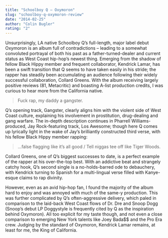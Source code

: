 ```yaml
---
title: "Schoolboy Q – Oxymoron"
slug: "schoolboy-q-oxymoron-review"
date: "2014-02-25"
author: "Colin Bugler"
rating: "2"
---
```


Unsurprisingly, LA native Schoolboy Q’s full-length, major label debut Oxymoron is an album full of contradictions – leading to a somewhat convoluted portrayal of both his past as a father-turned-dealer and current status as West Coast hip-hop’s newest thing. Emerging from the shadow of fellow Black Hippy member and frequent collaborator, Kendrick Lamar, has been a swift transition that Q seems to have taken easily in his stride; the rapper has steadily been accumulating an audience following their widely successful collaboration, Collard Greens. With the album receiving largely positive reviews (81, Metacritic) and boasting A-list production credits, I was curious to hear more from the California native.

> Fuck rap, my daddy a gangster.

Q’s opening track, Gangster, clearly aligns him with the violent side of West Coast culture, explaining his involvement in prostitution, drug-dealing and gang warfare. The in-depth description continues in Pharrell Williams-produced, Jay Rock-featuring track, Los Awesome; though here Q comes up lyrically light in the wake of Jay’s brilliantly constructed third verse, with his fellow Black Hippy member rapping:

> …false flagging like it’s all good / Tell niggas tee off like Tiger Woods.

Collard Greens, one of Q’s biggest successes to date, is a perfect example of the rapper at his over-the-top best. With an addictive beat and strangely catchy hook, Q’s second single is a no-holds-barred ode to debauchery, with Kendrick turning to Spanish for a multi-lingual verse filled with Kanye-esque claims to rap divinity.

However, even as an avid hip-hop fan, I found the majority of the album hard to enjoy and was annoyed with much of the same-y production. This was further complicated by Q’s often-aggressive delivery, which paled in comparison to the laid-back West Coast flows of Dr. Dre and Snoop Dogg (Snoop’s debut LP Doggystyle is frequently cited by Q as the inspiration behind Oxymoron). All too explicit for my taste though, and not even a close comparison to emerging New York talents like Joey Bada$$ and the Pro Era crew. Judging by the standard of Oxymoron, Kendrick Lamar remains, at least for me, the King of California.
